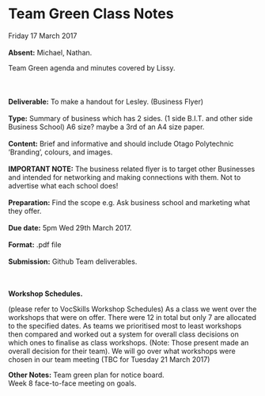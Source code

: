 # Team Green Class Notes
Friday 17 March 2017<br>
<br>
**Absent:** Michael, Nathan.

Team Green agenda and minutes covered by Lissy.<br>
<br>
<br>
<br>
**Deliverable:** To make a handout for Lesley. (Business Flyer)<br>
<br>
**Type:**  Summary of business which has 2 sides. (1 side B.I.T. and other side Business School) A6 size? maybe a 3rd of an A4 size paper.<br>
<br>
**Content:**  Brief and informative and should include Otago Polytechnic ‘Branding’, colours, and images. <br>
<br>
**IMPORTANT NOTE:**  The business related flyer is to target other Businesses and intended for networking and making connections with them.  Not to advertise what each school does!<br>
<br>
**Preparation:**  Find the scope e.g.  Ask business school and marketing what they offer.<br>
<br>
**Due date:**  5pm Wed 29th March 2017.<br>
<br>
**Format:**  .pdf file<br>
<br>
**Submission:**  Github Team deliverables.<br>
<br>
<br>


**Workshop Schedules.**<br>

(please refer to VocSkills Workshop Schedules)
As a class we went over the workshops that were on offer.  There were 12 in total but only 7 are allocated to the specified dates.  As teams we prioritised most to least workshops then compared and worked out a system for overall class decisions on which ones to finalise as class workshops. (Note:  Those present made an overall decision for their team).
We will go over what workshops were chosen in our team meeting (TBC for Tuesday 21 March 2017)

**Other Notes:**
Team green plan for notice board.<br>
Week 8 face-to-face meeting on goals. 
